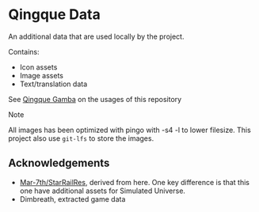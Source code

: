 # Qingque Data

An additional data that are used locally by the project.

Contains:
- Icon assets
- Image assets
- Text/translation data

See [Qingque Gamba](https://github.com/naoTimesdev/qingque-gamba) on the usages of this repository

> [!NOTE]
> All images has been optimized with pingo with -s4 -l to lower filesize.
> This project also use `git-lfs` to store the images.

## Acknowledgements
- [Mar-7th/StarRailRes](https://github.com/Mar-7th/StarRailRes), derived from here. One key difference is that this one have additional assets for Simulated Universe.
- Dimbreath, extracted game data

